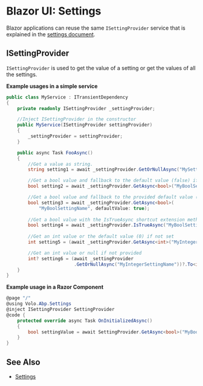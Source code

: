 # Blazor UI: Settings

Blazor applications can reuse the same `ISettingProvider` service that is explained in the [settings document](../../infrastructure/settings.md).

## ISettingProvider

`ISettingProvider` is used to get the value of a setting or get the values of all the settings.

**Example usages in a simple service**

````csharp
public class MyService : ITransientDependency
{
    private readonly ISettingProvider _settingProvider;

    //Inject ISettingProvider in the constructor
    public MyService(ISettingProvider settingProvider)
    {
        _settingProvider = settingProvider;
    }

    public async Task FooAsync()
    {
        //Get a value as string.
        string setting1 = await _settingProvider.GetOrNullAsync("MySettingName");

        //Get a bool value and fallback to the default value (false) if not set.
        bool setting2 = await _settingProvider.GetAsync<bool>("MyBoolSettingName");

        //Get a bool value and fallback to the provided default value (true) if not set.
        bool setting3 = await _settingProvider.GetAsync<bool>(
            "MyBoolSettingName", defaultValue: true);
        
        //Get a bool value with the IsTrueAsync shortcut extension method
        bool setting4 = await _settingProvider.IsTrueAsync("MyBoolSettingName");
        
        //Get an int value or the default value (0) if not set
        int setting5 = (await _settingProvider.GetAsync<int>("MyIntegerSettingName"));

        //Get an int value or null if not provided
        int? setting6 = (await _settingProvider
                         .GetOrNullAsync("MyIntegerSettingName"))?.To<int>();
    }
}
````

**Example usage in a Razor Component**

````csharp
@page "/"
@using Volo.Abp.Settings
@inject ISettingProvider SettingProvider
@code {
    protected override async Task OnInitializedAsync()
    {
        bool settingValue = await SettingProvider.GetAsync<bool>("MyBoolSettingName");
    }
}
````

## See Also

* [Settings](../../infrastructure/settings.md)